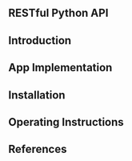 ## RESTful Python API

## Introduction
## App Implementation
## Installation
## Operating Instructions
## References
